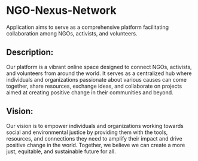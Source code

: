 # NGO-Nexus-Network
Application aims to serve as a comprehensive platform facilitating collaboration among NGOs, activists, and volunteers.

## Description:
Our platform is a vibrant online space designed to connect NGOs, activists, and volunteers from around the world. It serves as a centralized hub where individuals and organizations passionate about various causes can come together, share resources, exchange ideas, and collaborate on projects aimed at creating positive change in their communities and beyond.

## Vision:
Our vision is to empower individuals and organizations working towards social and environmental justice by providing them with the tools, resources, and connections they need to amplify their impact and drive positive change in the world. Together, we believe we can create a more just, equitable, and sustainable future for all.
